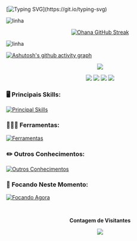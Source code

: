 [![Typing SVG](https://readme-typing-svg.herokuapp.com/?font=Fredoka&color=FFFFFF&size=25&center=true&vCenter=true&width=1000&lines=Oii!+eu+sou+a+Ohana+👋🏻;Estudante+de+Analise+e+Desenvolvimento+de+Sistemas+na+UniFECAF;)](https://git.io/typing-svg) 

![linha](https://user-images.githubusercontent.com/73097560/115834477-dbab4500-a447-11eb-908a-139a6edaec5c.gif)

<div align="center">

  [![Ohana GitHub Streak](https://streak-stats.demolab.com/?user=ohanasantos&theme=midnight-purple&hide_border=true&border_radius=4.5&locale=pt_BR&date_format=&mode=weekly&exclude_days=&sections=total%2Ccurrent%2Clongest&card_width=495&card_height=195&type=svg&background-type=solid&properties=background)](https://git.io/streak-stats)
</div>

![linha](https://user-images.githubusercontent.com/73097560/115834477-dbab4500-a447-11eb-908a-139a6edaec5c.gif)

[![Ashutosh's github activity graph](https://github-readme-activity-graph.vercel.app/graph?username=ohanasantos&bg_color=000000&color=550974FF&line=0A0E6EFF&point=0a855c&area=true&hide_border=true)](https://github.com/ashutosh00710/github-readme-activity-graph)

<p align="center">
  <img src="https://github-profile-trophy.vercel.app/?username=ohanasantos&theme=onedark&row=2&no-bg=true&column=3&margin-w=15&margin-h=15" />
</p>

<div align="center">  
<a href="https://www.instagram.com/ohanacorreia/" target="_blank"><img src="https://img.shields.io/badge/-Instagram-%23E4405F?style=for-the-badge&logo=instagram&logoColor=white"></a>
<a href = "mailto:ohanacorreia7@hotmail.com"><img src="https://img.shields.io/badge/-email-%23333?style=for-the-badge&logo=gmail&logoColor=white" target="_blank"></a>
<a href="https://discord.com/channels/@ohanacorreia" target="_blank"><img src="https://img.shields.io/badge/Discord-7289DA?style=for-the-badge&logo=discord&logoColor=white" target="_blank"></a>
<a href="#" target="_blank"><img src="https://img.shields.io/badge/-LinkedIn-%230077B5?style=for-the-badge&logo=linkedin&logoColor=white" target="_blank"></a> 
</div> 
 
### 🖥️ Principais Skills:
[![Principal Skills](https://skillicons.dev/icons?i=java,python,mysql)](https://skillicons.dev)

### 👩🏻‍💻 Ferramentas:
[![Ferramentas](https://skillicons.dev/icons?i=vscode,idea,pycharm,eclipse,notion,git,github)](https://skillicons.dev)

### ✏️ Outros Conhecimentos:
[![Outros Conhecimentos](https://skillicons.dev/icons?i=html,css,js)](https://skillicons.dev)

### 🌱 Focando Neste Momento:
[![Focando Agora](https://skillicons.dev/icons?i=java,mysql)](https://skillicons.dev)

<div align="center">
<br><p align="centre"><b>Contagem de Visitantes</b></p>  
<p align="center"><img align="center" src="https://profile-counter.glitch.me/{ohanasantos}/count.svg" /></p> 
<br></div>
